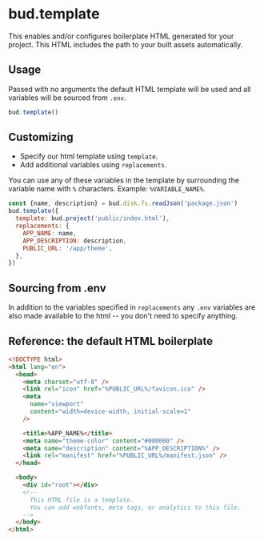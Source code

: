 # bud.template

This enables and/or configures boilerplate HTML generated for your project. This HTML includes the path to your built assets automatically.

## Usage

Passed with no arguments the default HTML template will be used and all variables will be sourced from `.env`.

```js
bud.template()
```

## Customizing

- Specify our html template using `template`.
- Add additional variables using `replacements`.

You can use any of these variables in the template by surrounding the variable name with `%` characters. Example: `%VARIABLE_NAME%`.

```js
const {name, description} = bud.disk.fs.readJson('package.json')
bud.template({
  template: bud.project('public/index.html'),
  replacements: {
    APP_NAME: name,
    APP_DESCRIPTION: description,
    PUBLIC_URL: '/app/theme',
  },
})
```

## Sourcing from .env

In addition to the variables specified in `replacements` any `.env` variables are also made available to the html -- you don't need to specify anything.

## Reference: the default HTML boilerplate

```html
<!DOCTYPE html>
<html lang="en">
  <head>
    <meta charset="utf-8" />
    <link rel="icon" href="%PUBLIC_URL%/favicon.ico" />
    <meta
      name="viewport"
      content="width=device-width, initial-scale=1"
    />

    <title>%APP_NAME%</title>
    <meta name="theme-color" content="#000000" />
    <meta name="description" content="%APP_DESCRIPTION%" />
    <link rel="manifest" href="%PUBLIC_URL%/manifest.json" />
  </head>

  <body>
    <div id="root"></div>
    <!--
      This HTML file is a template.
      You can add webfonts, meta tags, or analytics to this file.
    -->
  </body>
</html>
```
